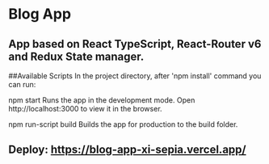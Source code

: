 # Blog App

## App based on React TypeScript, React-Router v6 and Redux State manager.

##Available Scripts
In the project directory, after 'npm install' command you can run:

npm start
Runs the app in the development mode.
Open http://localhost:3000 to view it in the browser.

npm run-script build
Builds the app for production to the build folder.

## Deploy: https://blog-app-xi-sepia.vercel.app/
